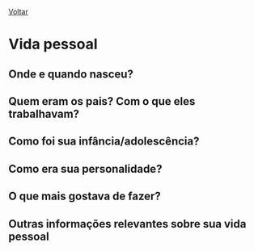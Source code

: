 [Voltar](intro.md)

# Vida pessoal

## Onde e quando nasceu? <br>
  
  
## Quem eram os pais? Com o que eles trabalhavam? <br>


## Como foi sua infância/adolescência? <br>


## Como era sua personalidade? <br>


## O que mais gostava de fazer? <br>



## Outras informações relevantes sobre sua vida pessoal <br>

